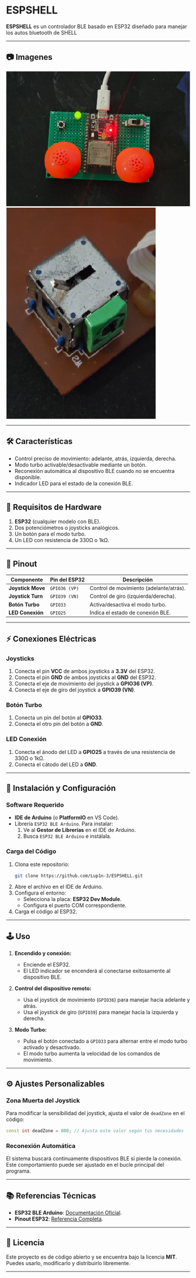 
# ESPSHELL

**ESPSHELL** es un controlador BLE basado en ESP32 diseñado para manejar los autos bluetooth de SHELL

---
## 📷 Imagenes

![ESPSHELL](imagenes/1.jpg)
![ESPSHELL](imagenes/2.jpg)

---


## 🛠 Características

- Control preciso de movimiento: adelante, atrás, izquierda, derecha.
- Modo turbo activable/desactivable mediante un botón.
- Reconexión automática al dispositivo BLE cuando no se encuentra disponible.
- Indicador LED para el estado de la conexión BLE.

---

## 🔧 Requisitos de Hardware

1. **ESP32** (cualquier modelo con BLE).
2. Dos potenciómetros o joysticks analógicos.
3. Un botón para el modo turbo.
4. Un LED con resistencia de 330Ω o 1kΩ.

---

## 📌 Pinout

| Componente        | Pin del ESP32       | Descripción                                |
|-------------------|---------------------|--------------------------------------------|
| **Joystick Move** | `GPIO36 (VP)`       | Control de movimiento (adelante/atrás).    |
| **Joystick Turn** | `GPIO39 (VN)`       | Control de giro (izquierda/derecha).       |
| **Botón Turbo**   | `GPIO33`            | Activa/desactiva el modo turbo.            |
| **LED Conexión**  | `GPIO25`            | Indica el estado de conexión BLE.          |

---

## ⚡ Conexiones Eléctricas

### Joysticks
1. Conecta el pin **VCC** de ambos joysticks a **3.3V** del ESP32.
2. Conecta el pin **GND** de ambos joysticks al **GND** del ESP32.
3. Conecta el eje de movimiento del joystick a **GPIO36 (VP)**.
4. Conecta el eje de giro del joystick a **GPIO39 (VN)**.

### Botón Turbo
1. Conecta un pin del botón al **GPIO33**.
2. Conecta el otro pin del botón a **GND**.

### LED Conexión
1. Conecta el ánodo del LED a **GPIO25** a través de una resistencia de 330Ω o 1kΩ.
2. Conecta el cátodo del LED a **GND**.

---

## 🚀 Instalación y Configuración

### Software Requerido
- **IDE de Arduino** (o **PlatformIO** en VS Code).
- Librería `ESP32 BLE Arduino`. Para instalar:
  1. Ve al **Gestor de Librerías** en el IDE de Arduino.
  2. Busca `ESP32 BLE Arduino` e instálala.

### Carga del Código
1. Clona este repositorio:
   ```bash
   git clone https://github.com/Lup1n-3/ESPSHELL.git
   ```
2. Abre el archivo en el IDE de Arduino.
3. Configura el entorno:
   - Selecciona la placa: **ESP32 Dev Module**.
   - Configura el puerto COM correspondiente.
4. Carga el código al ESP32.

---

## 🕹 Uso

1. **Encendido y conexión:**
   - Enciende el ESP32.
   - El LED indicador se encenderá al conectarse exitosamente al dispositivo BLE.

2. **Control del dispositivo remoto:**
   - Usa el joystick de movimiento (`GPIO36`) para manejar hacia adelante y atrás.
   - Usa el joystick de giro (`GPIO39`) para manejar hacia la izquierda y derecha.

3. **Modo Turbo:**
   - Pulsa el botón conectado a `GPIO33` para alternar entre el modo turbo activado y desactivado.
   - El modo turbo aumenta la velocidad de los comandos de movimiento.

---

## ⚙ Ajustes Personalizables

### Zona Muerta del Joystick
Para modificar la sensibilidad del joystick, ajusta el valor de `deadZone` en el código:
```cpp
const int deadZone = 800; // Ajusta este valor según tus necesidades
```

### Reconexión Automática
El sistema buscará continuamente dispositivos BLE si pierde la conexión. Este comportamiento puede ser ajustado en el bucle principal del programa.

---

## 📚 Referencias Técnicas

- **ESP32 BLE Arduino**: [Documentación Oficial](https://github.com/espressif/arduino-esp32/tree/master/libraries/BLE).
- **Pinout ESP32**: [Referencia Completa](https://www.upesy.com/cdn/shop/files/doc-esp32-pinout-reference-wroom-devkit.png).

---

## 📝 Licencia

Este proyecto es de código abierto y se encuentra bajo la licencia **MIT**. Puedes usarlo, modificarlo y distribuirlo libremente.

---

